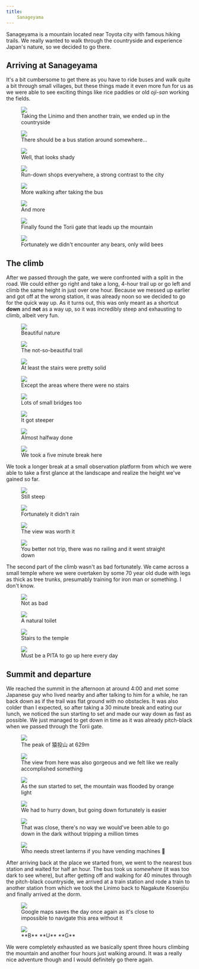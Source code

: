 ```yaml
---
title:
    Sanageyama
---
```


Sanageyama is a mountain located near Toyota city with famous hiking trails. We
really wanted to walk through the countryside and experience Japan's nature, so
we decided to go there.

## Arriving at Sanageyama

 It's a bit cumbersome to get there as you have to ride buses and walk quite a
 bit through small villages, but these things made it even more fun for us as
 we were able to see exciting things like rice paddies or old *oji-san*
 working the fields.

<div class="images">
<figure><img src="../res/sanageyama/arrival_0.jpg" />
<figcaption>Taking the Linimo and then another train, we ended up in the countryside</figcaption></figure>
<figure><img src="../res/sanageyama/arrival_1.jpg" />
<figcaption>There should be a bus station around somewhere...</figcaption></figure>
<figure><img src="../res/sanageyama/arrival_2.jpg" />
<figcaption>Well, that looks shady</figcaption></figure>
<figure><img src="../res/sanageyama/arrival_3.jpg" />
<figcaption>Run-down shops everywhere, a strong contrast to the city</figcaption></figure>
<figure><img src="../res/sanageyama/arrival_4.jpg" />
<figcaption>More walking after taking the bus</figcaption></figure>
<figure><img src="../res/sanageyama/arrival_5.jpg" />
<figcaption>And more</figcaption></figure>
<figure><img src="../res/sanageyama/arrival_6.jpg" />
<figcaption>Finally found the Torii gate that leads up the mountain</figcaption></figure>
<figure><img src="../res/sanageyama/arrival_7.jpg" />
<figcaption>Fortunately we didn't encounter any bears, only wild bees</figcaption></figure>
</div>

## The climb

After we passed through the gate, we were confronted with a split in the road.
We could either go right and take a long, 4-hour trail up or go left and climb
the same height in just over one hour. Because we messed up earlier and got off
at the wrong station, it was already noon so we decided to go for the quick way
up. As it turns out, this was only meant as a shortcut **down** and **not** as
a way up, so it was incredibly steep and exhausting to climb, albeit very fun.

<div class="images">
<figure><img src="../res/sanageyama/first_ascend_0.jpg" />
<figcaption>Beautiful nature</figcaption></figure>
<figure><img src="../res/sanageyama/first_ascend_1.jpg" />
<figcaption>The not-so-beautiful trail</figcaption></figure>
<figure><img src="../res/sanageyama/first_ascend_2.jpg" />
<figcaption>At least the stairs were pretty solid</figcaption></figure>
<figure><img src="../res/sanageyama/first_ascend_3.jpg" />
<figcaption>Except the areas where there were no stairs</figcaption></figure>
<figure><img src="../res/sanageyama/first_ascend_4.jpg" />
<figcaption>Lots of small bridges too</figcaption></figure>
<figure><img src="../res/sanageyama/first_ascend_5.jpg" />
<figcaption>It got steeper</figcaption></figure>
<figure><img src="../res/sanageyama/first_ascend_6.jpg" />
<figcaption>Almost halfway done</figcaption></figure>
<figure><img src="../res/sanageyama/first_ascend_7.jpg" />
<figcaption>We took a five minute break here</figcaption></figure>
</div>

We took a longer break at a small observation platform from which we were able
to take a first glance at the landscape and realize the height we've gained so
far.

<div class="images">
<figure><img src="../res/sanageyama/first_stop_0.jpg" />
<figcaption>Still steep</figcaption></figure>
<figure><img src="../res/sanageyama/first_stop_1.jpg" />
<figcaption>Fortunately it didn't rain</figcaption></figure>
<figure><img src="../res/sanageyama/first_stop_2.jpg" />
<figcaption>The view was worth it</figcaption></figure>
<figure><img src="../res/sanageyama/first_stop_3.jpg" />
<figcaption>You better not trip, there was no railing and it went straight down</figcaption></figure>
</div>

The second part of the climb wasn't as bad fortunately. We came across a small
temple where we were overtaken by some 70 year old dude with legs as thick as
tree trunks, presumably training for iron man or something. I don't know.

<div class="images">
<figure><img src="../res/sanageyama/second_ascend_0.jpg" />
<figcaption>Not as bad</figcaption></figure>
<figure><img src="../res/sanageyama/second_ascend_1.jpg" />
<figcaption>A natural toilet</figcaption></figure>
<figure><img src="../res/sanageyama/second_ascend_2.jpg" />
<figcaption>Stairs to the temple</figcaption></figure>
<figure><img src="../res/sanageyama/second_ascend_3.jpg" />
<figcaption>Must be a PITA to go up here every day</figcaption></figure>
</div>

## Summit and departure

We reached the summit in the afternoon at around 4:00 and met some Japanese guy
who lived nearby and after talking to him for a while, he ran back down as if
the trail was flat ground with no obstacles. It was also colder than I
expected, so after taking a 30 minute break and eating our lunch, we noticed
the sun starting to set and made our way down as fast as possible. We just managed
to get down in time as it was already pitch-black when we passed through the
Torii gate.

<div class="images">
<figure><img src="../res/sanageyama/peak_0.jpg" />
<figcaption>The peak of 猿投山 at 629m</figcaption></figure>
<figure><img src="../res/sanageyama/peak_1.jpg" />
<figcaption>The view from here was also gorgeous and we felt like we really accomplished something</figcaption></figure>
<figure><img src="../res/sanageyama/descent_0.jpg" />
<figcaption>As the sun started to set, the mountain was flooded by orange light</figcaption></figure>
<figure><img src="../res/sanageyama/descent_1.jpg" />
<figcaption>We had to hurry down, but going down fortunately is easier</figcaption></figure>
<figure><img src="../res/sanageyama/descent_2.jpg" />
<figcaption>That was close, there's no way we would've been able to go down in the dark without tripping a million times</figcaption></figure>
<figure><img src="../res/sanageyama/descent_3.jpg" />
<figcaption>Who needs street lanterns if you have vending machines 🙏</figcaption></figure>
</div>

After arriving back at the place we started from, we went to the nearest bus
station and waited for half an hour. The bus took us *somewhere* (it was too
dark to see where), but after getting off and walking for 40 minutes through
the pitch-black countryside, we arrived at a train station and rode a train to
another station from which we took the Linimo back to Nagakute Kosenjōu and
finally arrived at the dorm.

<div class="images">
<figure><img src="../res/sanageyama/return_0.jpg" />
<figcaption>Google maps saves the day once again as it's close to impossible to navigate this area without it</figcaption></figure>
<figure><img src="../res/sanageyama/return_1.jpg" />
<figcaption>**B** **U** **G**</figcaption></figure>
</div>

We were completely exhausted as we basically spent three hours climbing the
mountain and another four hours just walking around. It was a really nice
adventure though and I would definitely go there again.
